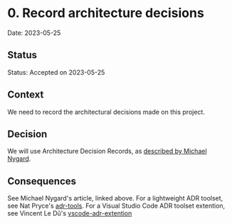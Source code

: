 # 0. Record architecture decisions

Date: 2023-05-25

## Status

Status: Accepted on 2023-05-25

## Context

We need to record the architectural decisions made on this project.

## Decision

We will use Architecture Decision Records, as [described by Michael Nygard](http://thinkrelevance.com/blog/2011/11/15/documenting-architecture-decisions).

## Consequences

See Michael Nygard's article, linked above. 
For a lightweight ADR toolset, see Nat Pryce's [adr-tools](https://github.com/npryce/adr-tools).
For a Visual Studio Code ADR toolset extention, see Vincent Le Dû's [vscode-adr-extention](https://github.com/vincent-ledu/adr-template)
